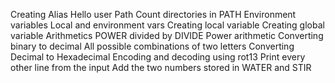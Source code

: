 Creating Alias
Hello user
Path
Count directories in PATH
Environment variables
Local and environment vars
Creating local variable
Creating global variable
Arithmetics
POWER divided by DIVIDE
Power arithmetic
Converting binary to decimal
All possible combinations of two letters
Converting Decimal to Hexadecimal
Encoding and decoding using rot13
Print every other line from the input
Add the two numbers stored in WATER and STIR

